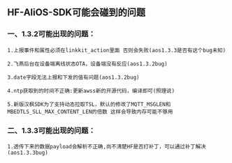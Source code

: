 ## HF-AliOS-SDK可能会碰到的问题

### 一、1.3.2可能出现的问题：

	1.上报事件和属性必须在linkkit_action里面 否则会失败(aos1.3.3是否有这个bug未知)

	2.飞燕后台在设备端离线状态OTA，设备端没有反应(aos1.3.2bug)

	3.date字段无法上报和下发的值有问题(aos1.3.2bug)

	4.ntp获取到的时间不正确:更新awss新的开源代码，编译即可(照理说)

	5.新版汉枫SDK为了支持动态拉取TSL，默认的修改了MQTT_MSGLEN和MBEDTLS_SLL_MAX_CONTENT_LEN的倍数 这样会导致内存可能不够用



### 二、1.3.3可能出现的问题：
	
	1.透传下来的数据payload会解析不正确,尚不清楚HF是否打补丁，可以通过补丁解决(aos1.3.3bug)
